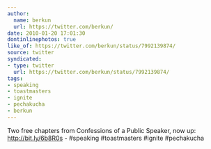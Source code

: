 ```yaml
---
author:
  name: berkun
  url: https://twitter.com/berkun/
date: 2010-01-20 17:01:30
dontinlinephotos: true
like_of: https://twitter.com/berkun/status/7992139874/
source: twitter
syndicated:
- type: twitter
  url: https://twitter.com/berkun/status/7992139874/
tags:
- speaking
- toastmasters
- ignite
- pechakucha
- berkun
---
```


Two free chapters from Confessions of a Public Speaker, now up: http://bit.ly/6b8R0s - #speaking #toastmasters #ignite #pechakucha